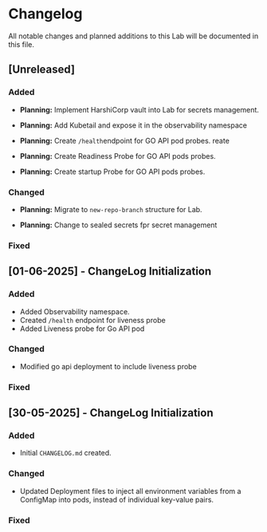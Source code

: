 # Changelog

All notable changes and planned additions to this Lab will be documented in this file.

## [Unreleased]

### Added
-   **Planning:** Implement HarshiCorp vault into Lab for secrets management.

-   **Planning:** Add Kubetail and expose it in the observability namespace
   

-   **Planning:** Create `/health`endpoint for GO API pod probes.
reate 

-   **Planning:** Create Readiness Probe for GO API pods probes.

-   **Planning:** Create startup Probe for GO API pods probes.


### Changed
-   **Planning:** Migrate to `new-repo-branch` structure for Lab.

-   **Planning:** Change to sealed secrets fpr secret management



### Fixed

## [01-06-2025] - ChangeLog Initialization

### Added
-   Added Observability namespace.
-   Created `/health` endpoint for liveness probe
-   Added Liveness probe for Go API pod

### Changed
-   Modified go api deployment to include liveness probe
  
  
### Fixed

## [30-05-2025] - ChangeLog Initialization

### Added
-   Initial `CHANGELOG.md` created.

### Changed
-   Updated Deployment files to inject all environment variables from a ConfigMap into pods, instead of individual key-value pairs.
  
### Fixed